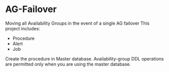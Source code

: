 # AG-Failover
Moving all Availability Groups in the event of a single AG failover 
This project includes:
- Procedure
- Alert
- Job

Create the procedure in Master database. Availability-group DDL operations are permitted only when you are using the master database.  
